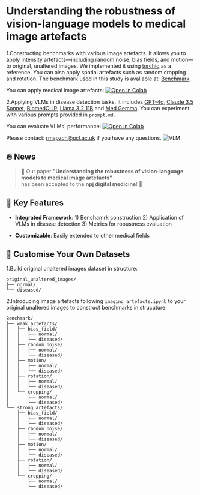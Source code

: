 # Understanding the robustness of vision-language models to medical image artefacts
1.Constructing benchmarks with various image artefacts. It allows you to apply intensity artefacts—including random noise, bias fields, and motion—to original, unaltered images. We implemented it using [torchio](https://github.com/TorchIO-project/torchio) as a reference. You can also apply spatial artefacts such as random cropping and rotation. The benchmark used in this study is avaliable at: [Benchmark](https://drive.google.com/drive/folders/1M7EldoSvxEMZ2jA9wJs52H1-4G2zTU8C?usp=sharing).

You can apply medical image artefacts: [![Open in Colab](https://colab.research.google.com/assets/colab-badge.svg)](https://colab.research.google.com/drive/1YA-B6Gfr_0SHMUparaUX9FL9p_BugTT6)

2.Applying VLMs in disease detection tasks. It includes [GPT-4o](https://platform.openai.com/docs/quickstart), [Claude 3.5 Sonnet](https://github.com/anthropics/anthropic-cookbook), [BiomedCLIP](https://huggingface.co/microsoft/BiomedCLIP-PubMedBERT_256-vit_base_patch16_224), [Llama 3.2 11B](https://huggingface.co/meta-llama/Llama-3.2-11B-Vision-Instruct) and [Med Gemma](https://huggingface.co/google/medgemma-4b-it). You can experiment with various prompts provided in `prompt.md`.

You can evaluate VLMs' performance: [![Open in Colab](https://colab.research.google.com/assets/colab-badge.svg)](https://colab.research.google.com/drive/1H22Qtc5n7_QNnZbbRoqE0uZ65riuf_gY)

Please contact: rmapzch@ucl.ac.uk if you have any questions.
![VLM](https://github.com/user-attachments/assets/65e2d944-31eb-4b3b-aa22-9874fac5205e)

## 🔥 News

> 📢 Our paper **"Understanding the robustness of vision-language models to medical image artefacts"**  
> has been accepted to the **npj digital medicine**! 🎉 

## 🔑 Key Features

- **Integrated Framework**: 1) Benchamrk construction 2) Application of VLMs in disease detection 3) Metrics for robustness evaluation

- **Customizable**: Easily extended to other medical fields

## 🧪 Customise Your Own Datasets

1.Build original unaltered images dataset in structure:
```
original_unaltered_images/
├── normal/
└── diseased/
```
2.Introducing image artefacts following `imaging_artefacts.ipynb` to your original unaltered images to construct benchmarks in strucuture:
```
Benchmark/
├── weak_artefacts/
│   ├── bias_field/
│   │   ├── normal/
│   │   └── diseased/
│   ├── random_noise/
│   │   ├── normal/
│   │   └── diseased/
│   ├── motion/
│   │   ├── normal/
│   │   └── diseased/
│   ├── rotation/
│   │   ├── normal/
│   │   └── diseased/
│   └── cropping/
│       ├── normal/
│       └── diseased/
└── strong_artefacts/
    ├── bias_field/
    │   ├── normal/
    │   └── diseased/
    ├── random_noise/
    │   ├── normal/
    │   └── diseased/
    ├── motion/
    │   ├── normal/
    │   └── diseased/
    ├── rotation/
    │   ├── normal/
    │   └── diseased/
    └── cropping/
        ├── normal/
        └── diseased/
``` 
